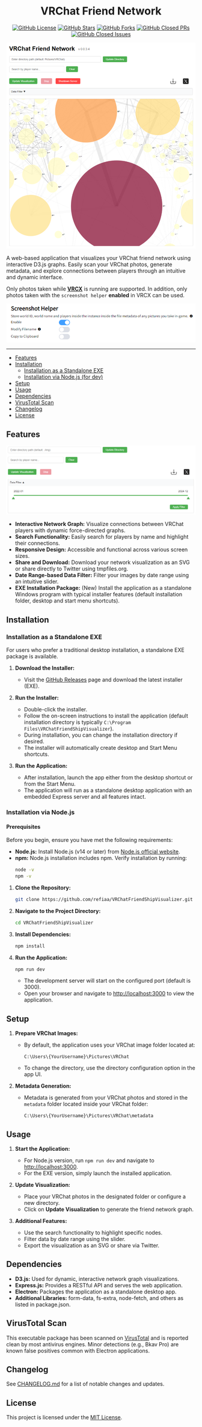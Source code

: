<div align="center">

# VRChat Friend Network

<!-- Shields -->
[![GitHub License](https://img.shields.io/github/license/refiaa/VRChatFriendShipVisualizer?style=flat-round&color=red)](https://github.com/refiaa/VRChatFriendShipVisualizer/blob/master/LICENSE)
[![GitHub Stars](https://img.shields.io/github/stars/refiaa/VRChatFriendShipVisualizer?style=flat-round&color=yellow)](https://github.com/refiaa/VRChatFriendShipVisualizer/stargazers)
[![GitHub Forks](https://img.shields.io/github/forks/refiaa/VRChatFriendShipVisualizer?style=flat-round&color=green)](https://github.com/refiaa/VRChatFriendShipVisualizer/network/members)
[![GitHub Closed PRs](https://img.shields.io/github/issues-pr-closed/refiaa/VRChatFriendShipVisualizer?style=flat-round&color=blue)](https://github.com/refiaa/VRChatFriendShipVisualizer/pulls?q=is%3Apr+is%3Aclosed)
[![GitHub Closed Issues](https://img.shields.io/github/issues-closed/refiaa/VRChatFriendShipVisualizer?style=flat-round&color=purple)](https://github.com/refiaa/VRChatFriendShipVisualizer/issues?q=is%3Aissue+is%3Aclosed)

![preview](./image/main.png)

</div>

A web-based application that visualizes your VRChat friend network using interactive D3.js graphs. Easily scan your VRChat photos, generate metadata, and explore connections between players through an intuitive and dynamic interface.

Only photos taken while [**VRCX**](https://github.com/vrcx-team/VRCX) is running are supported. In addition, only photos taken with the `screenshot helper` **enabled** in VRCX can be used.

<div align="center">
  
![preview](./image/help.png)

</div>

<div align="left">

---

- [Features](#features)
- [Installation](#installation)
   - [Installation as a Standalone EXE](#installation-as-a-standalone-exe)
  - [Installation via Node.js (for dev)](#installation-via-nodejs)
- [Setup](#setup)
- [Usage](#usage)
- [Dependencies](#dependencies)
- [VirusTotal Scan](#virustotal-scan)
- [Changelog](#changelog)
- [License](#license)

## Features

![features](./image/features.png)

- **Interactive Network Graph:** Visualize connections between VRChat players with dynamic force-directed graphs.
- **Search Functionality:** Easily search for players by name and highlight their connections.
- **Responsive Design:** Accessible and functional across various screen sizes.
- **Share and Download:** Download your network visualization as an SVG or share directly to Twitter using tmpfiles.org.
- **Date Range-based Data Filter:** Filter your images by date range using an intuitive slider.
- **EXE Installation Package:** (New) Install the application as a standalone Windows program with typical installer features (default installation folder, desktop and start menu shortcuts).

## Installation


### Installation as a Standalone EXE

For users who prefer a traditional desktop installation, a standalone EXE package is available.

1. **Download the Installer:**
   - Visit the [GitHub Releases](https://github.com/refiaa/VRChatFriendShipVisualizer/releases) page and download the latest installer (EXE).

2. **Run the Installer:**
   - Double-click the installer.
   - Follow the on-screen instructions to install the application (default installation directory is typically `C:\Program Files\VRChatFriendShipVisualizer`).
   - During installation, you can change the installation directory if desired.
   - The installer will automatically create desktop and Start Menu shortcuts.

3. **Run the Application:**
   - After installation, launch the app either from the desktop shortcut or from the Start Menu.
   - The application will run as a standalone desktop application with an embedded Express server and all features intact.


### Installation via Node.js

#### Prerequisites

Before you begin, ensure you have met the following requirements:

- **Node.js:** Install Node.js (v14 or later) from [Node.js official website](https://nodejs.org/).
- **npm:** Node.js installation includes npm. Verify installation by running:
  ```bash
  node -v
  npm -v
  ```

1. **Clone the Repository:**
   ```bash
   git clone https://github.com/refiaa/VRChatFriendShipVisualizer.git
   ```

2. **Navigate to the Project Directory:**
   ```bash
   cd VRChatFriendShipVisualizer
   ```

3. **Install Dependencies:**
   ```bash
   npm install
   ```

4. **Run the Application:**
   ```bash
   npm run dev
   ```
    - The development server will start on the configured port (default is 3000).
    - Open your browser and navigate to [http://localhost:3000](http://localhost:3000/) to view the application.

## Setup

1. **Prepare VRChat Images:**
    - By default, the application uses your VRChat image folder located at:
      ```
      C:\Users\{YourUsername}\Pictures\VRChat
      ```
    - To change the directory, use the directory configuration option in the app UI.

2. **Metadata Generation:**
    - Metadata is generated from your VRChat photos and stored in the `metadata` folder located inside your VRChat folder:
      ```
      C:\Users\{YourUsername}\Pictures\VRChat\metadata
      ```

## Usage

1. **Start the Application:**
    - For Node.js version, run `npm run dev` and navigate to [http://localhost:3000](http://localhost:3000/).
    - For the EXE version, simply launch the installed application.

2. **Update Visualization:**
    - Place your VRChat photos in the designated folder or configure a new directory.
    - Click on **Update Visualization** to generate the friend network graph.

3. **Additional Features:**
    - Use the search functionality to highlight specific nodes.
    - Filter data by date range using the slider.
    - Export the visualization as an SVG or share via Twitter.

## Dependencies

- **D3.js:** Used for dynamic, interactive network graph visualizations.
- **Express.js:** Provides a RESTful API and serves the web application.
- **Electron:** Packages the application as a standalone desktop app.
- **Additional Libraries:** form-data, fs-extra, node-fetch, and others as listed in package.json.

## VirusTotal Scan

This executable package has been scanned on [VirusTotal](https://www.virustotal.com/gui/file/f6864c0f5ca58c3448dc0800209a7fc2f6244e887dceecbffb27bec97861eb08) and is reported clean by most antivirus engines. Minor detections (e.g., Bkav Pro) are known false positives common with Electron applications.


## Changelog

See [CHANGELOG.md](CHANGELOG.md) for a list of notable changes and updates.

## License

This project is licensed under the [MIT License](LICENSE).
